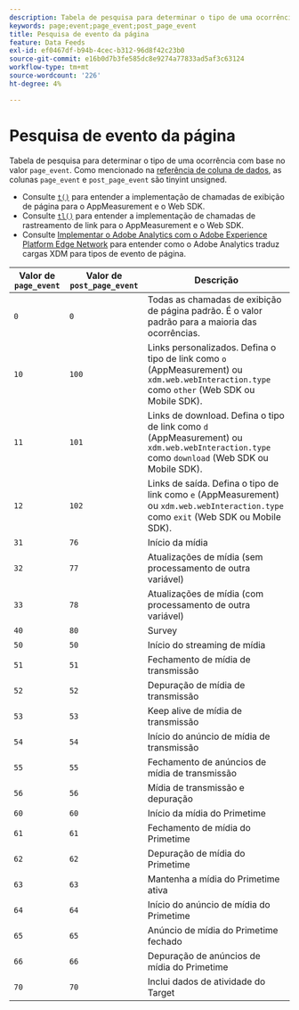 ```yaml
---
description: Tabela de pesquisa para determinar o tipo de uma ocorrência com base no evento da página.
keywords: page;event;page_event;post_page_event
title: Pesquisa de evento da página
feature: Data Feeds
exl-id: ef0467df-b94b-4cec-b312-96d8f42c23b0
source-git-commit: e16b0d7b3fe585dc8e9274a77833ad5af3c63124
workflow-type: tm+mt
source-wordcount: '226'
ht-degree: 4%

---
```


# Pesquisa de evento da página

Tabela de pesquisa para determinar o tipo de uma ocorrência com base no valor `page_event`. Como mencionado na [referência de coluna de dados](datafeeds-reference.md), as colunas `page_event` e `post_page_event` são tinyint unsigned.

* Consulte [`t()`](/help/implement/vars/functions/t-method.md) para entender a implementação de chamadas de exibição de página para o AppMeasurement e o Web SDK.
* Consulte [`tl()`](/help/implement/vars/functions/tl-method.md) para entender a implementação de chamadas de rastreamento de link para o AppMeasurement e o Web SDK.
* Consulte [Implementar o Adobe Analytics com o Adobe Experience Platform Edge Network](/help/implement/aep-edge/overview.md) para entender como o Adobe Analytics traduz cargas XDM para tipos de evento de página.

| Valor de `page_event` | Valor de `post_page_event` | Descrição |
| --- | --- | --- |
| `0` | `0` | Todas as chamadas de exibição de página padrão. É o valor padrão para a maioria das ocorrências. |
| `10` | `100` | Links personalizados. Defina o tipo de link como `o` (AppMeasurement) ou `xdm.web.webInteraction.type` como `other` (Web SDK ou Mobile SDK). |
| `11` | `101` | Links de download. Defina o tipo de link como `d` (AppMeasurement) ou `xdm.web.webInteraction.type` como `download` (Web SDK ou Mobile SDK). |
| `12` | `102` | Links de saída. Defina o tipo de link como `e` (AppMeasurement) ou `xdm.web.webInteraction.type` como `exit` (Web SDK ou Mobile SDK). |
| `31` | `76` | Início da mídia |
| `32` | `77` | Atualizações de mídia (sem processamento de outra variável) |
| `33` | `78` | Atualizações de mídia (com processamento de outra variável) |
| `40` | `80` | Survey |
| `50` | `50` | Início do streaming de mídia |
| `51` | `51` | Fechamento de mídia de transmissão |
| `52` | `52` | Depuração de mídia de transmissão |
| `53` | `53` | Keep alive de mídia de transmissão |
| `54` | `54` | Início do anúncio de mídia de transmissão |
| `55` | `55` | Fechamento de anúncios de mídia de transmissão |
| `56` | `56` | Mídia de transmissão e depuração |
| `60` | `60` | Início da mídia do Primetime |
| `61` | `61` | Fechamento de mídia do Primetime |
| `62` | `62` | Depuração de mídia do Primetime |
| `63` | `63` | Mantenha a mídia do Primetime ativa |
| `64` | `64` | Início do anúncio de mídia do Primetime |
| `65` | `65` | Anúncio de mídia do Primetime fechado |
| `66` | `66` | Depuração de anúncios de mídia do Primetime |
| `70` | `70` | Inclui dados de atividade do Target |
